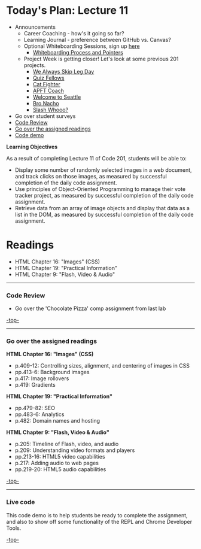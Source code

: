 <a id="top"></a>
# Today's Plan: Lecture 11

- Announcements
  - Career Coaching - how's it going so far?
  - Learning Journal - preference between GitHub vs. Canvas?
  - Optional Whiteboarding Sessions, sign up [here](https://docs.google.com/spreadsheets/d/1QVPPTOWYY4-9hR-cHc0qk_7_lxpdody_pdVTTpKvS3E/edit#gid=0)
    - [Whiteboarding Process and Pointers](https://docs.google.com/document/d/1_B3jo1ilDnl4LrVYfoH1vueJoq2ZL0XSenSBxp1lhwI/edit?usp=sharing)
  - Project Week is getting closer! Let's look at some previous 201 projects.
    - [We Always Skip Leg Day](http://workoutchooser.site/)
    - [Quiz Fellows](https://ccloops.github.io/quiz-fellows/index.html)
    - [Cat Fighter](http://catfight.me/)
    - [APFT Coach](https://queenskid.github.io/APFT-Coach/)
    - [Welcome to Seattle](http://peterbreen.github.io/welcome-to-seattle/)
    - [Bro Nacho](http://bronacho.com/)
    - [Slash Whooo?](http://wohlfea.github.io/cup-game/)
- Go over student surveys
- [Code Review](#codereview)
- [Go over the assigned readings](#readings)
- [Code demo](#code)

**Learning Objectives**

As a result of completing Lecture 11 of Code 201, students will be able to:
- Display some number of randomly selected images in a web document, and track clicks on those images, as measured by successful completion of the daily code assignment.
- Use principles of Object-Oriented Programming to manage their vote tracker project, as measured by successful completion of the daily code assignment.
- Retrieve data from an array of image objects and display that data as a list in the DOM, as measured by successful completion of the daily code assignment.

# Readings

- HTML Chapter 16: "Images" (CSS)
- HTML Chapter 19: "Practical Information"
- HTML Chapter 9: "Flash, Video & Audio"

---

<a id="codereview"></a>
### Code Review

- Go over the 'Chocolate Pizza' comp assignment from last lab

[-top-](#top)

---

<a id="readings"></a>
### Go over the assigned readings

**HTML Chapter 16: "Images" (CSS)**

- p.409-12: Controlling sizes, alignment, and centering of images in CSS
- pp.413-6: Background images
- p.417: Image rollovers
- p.419: Gradients

**HTML Chapter 19: "Practical Information"**

- pp.479-82: SEO
- pp.483-6: Analytics
- p.482: Domain names and hosting

**HTML Chapter 9: "Flash, Video & Audio"**

- p.205: Timeline of Flash, video, and audio
- p.209: Understanding video formats and players
- pp.213-16: HTML5 video capabilities
- p.217: Adding audio to web pages
- pp.219-20: HTML5 audio capabilities

[-top-](#top)

---

<a id="code"></a>
### Live code

This code demo is to help students be ready to complete the assignment, and also to show off some functionality of the REPL and Chrome Developer Tools.

[-top-](#top)
